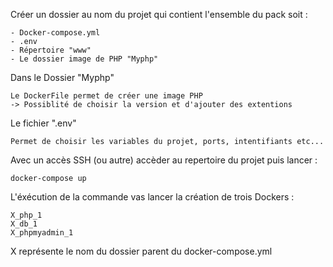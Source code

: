 Créer un dossier au nom du projet qui contient l'ensemble du pack soit :

    - Docker-compose.yml
    - .env
    - Répertoire "www"
    - Le dossier image de PHP "Myphp"

Dans le Dossier "Myphp"

    Le DockerFile permet de créer une image PHP
    -> Possiblité de choisir la version et d'ajouter des extentions 

Le fichier ".env" 

    Permet de choisir les variables du projet, ports, intentifiants etc... 

Avec un accès SSH (ou autre) accèder au repertoire du projet puis lancer :

    docker-compose up 

L'éxécution de la commande vas lancer la création de trois Dockers :

    X_php_1
    X_db_1
    X_phpmyadmin_1
    
X représente le nom du dossier parent du docker-compose.yml
